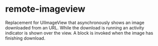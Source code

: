 remote-imageview
================

Replacement for UIImageView that asynchronously shows an image downloaded from an URL. While the download is running an activity indicator is shown over the view. A block is invoked when the image has finishing download.